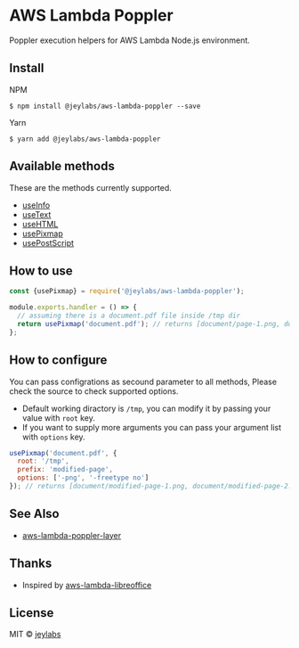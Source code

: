 # AWS Lambda Poppler

Poppler execution helpers for AWS Lambda Node.js environment.

## Install

NPM

```
$ npm install @jeylabs/aws-lambda-poppler --save
```

Yarn

```
$ yarn add @jeylabs/aws-lambda-poppler
```

## Available methods

These are the methods currently supported.

- [useInfo](https://linux.die.net/man/1/pdfinfo)
- [useText](https://linux.die.net/man/1/pdftotext)
- [useHTML](https://linux.die.net/man/1/pdftohtml)
- [usePixmap](https://linux.die.net/man/1/pdftoppm)
- [usePostScript](https://linux.die.net/man/1/pdftops)

## How to use

```js
const {usePixmap} = require('@jeylabs/aws-lambda-poppler');

module.exports.handler = () => {
  // assuming there is a document.pdf file inside /tmp dir
  return usePixmap('document.pdf'); // returns [document/page-1.png, document/page-2.png]
};
```

## How to configure

You can pass configrations as secound parameter to all methods, Please check the source to check supported options.

- Default working diractory is `/tmp`, you can modify it by passing your value with `root` key.
- If you want to supply more arguments you can pass your argument list with `options` key.

```js
usePixmap('document.pdf', {
  root: '/tmp',
  prefix: 'modified-page',
  options: ['-png', '-freetype no']
}); // returns [document/modified-page-1.png, document/modified-page-2.png]
```

## See Also

- [aws-lambda-poppler-layer](https://github.com/jeylabs/aws-lambda-poppler-layer)

## Thanks

- Inspired by [aws-lambda-libreoffice](https://raw.githubusercontent.com/shelfio/aws-lambda-libreoffice)

## License

MIT © [jeylabs](https://jeylabs.com/)
